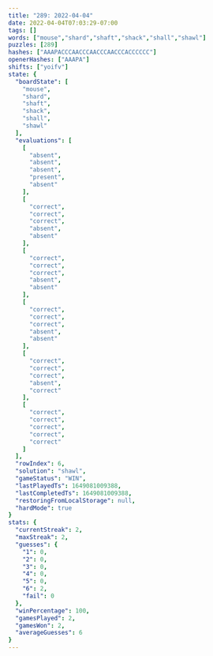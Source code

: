 ```yaml
---
title: "289: 2022-04-04"
date: 2022-04-04T07:03:29-07:00
tags: []
words: ["mouse","shard","shaft","shack","shall","shawl"]
puzzles: [289]
hashes: ["AAAPACCCAACCCAACCCAACCCACCCCCC"]
openerHashes: ["AAAPA"]
shifts: ["yoifv"]
state: {
  "boardState": [
    "mouse",
    "shard",
    "shaft",
    "shack",
    "shall",
    "shawl"
  ],
  "evaluations": [
    [
      "absent",
      "absent",
      "absent",
      "present",
      "absent"
    ],
    [
      "correct",
      "correct",
      "correct",
      "absent",
      "absent"
    ],
    [
      "correct",
      "correct",
      "correct",
      "absent",
      "absent"
    ],
    [
      "correct",
      "correct",
      "correct",
      "absent",
      "absent"
    ],
    [
      "correct",
      "correct",
      "correct",
      "absent",
      "correct"
    ],
    [
      "correct",
      "correct",
      "correct",
      "correct",
      "correct"
    ]
  ],
  "rowIndex": 6,
  "solution": "shawl",
  "gameStatus": "WIN",
  "lastPlayedTs": 1649081009388,
  "lastCompletedTs": 1649081009388,
  "restoringFromLocalStorage": null,
  "hardMode": true
}
stats: {
  "currentStreak": 2,
  "maxStreak": 2,
  "guesses": {
    "1": 0,
    "2": 0,
    "3": 0,
    "4": 0,
    "5": 0,
    "6": 2,
    "fail": 0
  },
  "winPercentage": 100,
  "gamesPlayed": 2,
  "gamesWon": 2,
  "averageGuesses": 6
}
---
```


<!-- more -->
